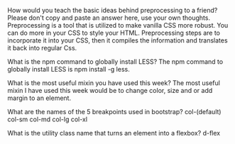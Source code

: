 How would you teach the basic ideas behind preprocessing to a friend? Please don't copy and paste an answer here, use your own thoughts.
 Preprocessing is a tool that is utilized to make vanilla CSS more robust.  You can do more in your CSS to style your HTML.  Preprocessing steps are to incorporate it into your CSS, then it compiles the information and translates it back into regular Css.

What is the npm command to globally install LESS?
    The npm command to globally install LESS is npm install -g less.

What is the most useful mixin you have used this week?
    The most useful mixin I have used this week would be to change color, size and or add margin to an element.

What are the names of the 5 breakpoints used in bootstrap?
    col-(default) col-sm col-md col-lg col-xl

What is the utility class name that turns an element into a flexbox?
    d-flex